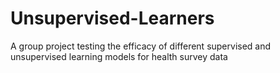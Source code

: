 # Unsupervised-Learners
A group project testing the efficacy of different supervised and unsupervised learning models for health survey data
